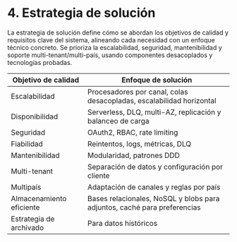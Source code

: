 # 4. Estrategia de solución

La estrategia de solución define cómo se abordan los objetivos de calidad y requisitos clave del sistema, alineando cada necesidad con un enfoque técnico concreto. Se prioriza la escalabilidad, seguridad, mantenibilidad y soporte multi-tenant/multi-país, usando componentes desacoplados y tecnologías probadas.

| Objetivo de calidad | Enfoque de solución |
|---------------------|--------------------|
| Escalabilidad | Procesadores por canal, colas desacopladas, escalabilidad horizontal |
| Disponibilidad | Serverless, DLQ, multi-AZ, replicación y balanceo de carga |
| Seguridad | OAuth2, RBAC, rate limiting |
| Fiabilidad | Reintentos, logs, métricas, DLQ |
| Mantenibilidad | Modularidad, patrones DDD |
| Multi-tenant | Separación de datos y configuración por cliente |
| Multipaís | Adaptación de canales y reglas por país |
| Almacenamiento eficiente | Bases relacionales, NoSQL y blobs para adjuntos, caché para preferencias |
| Estrategia de archivado | Para datos históricos |

